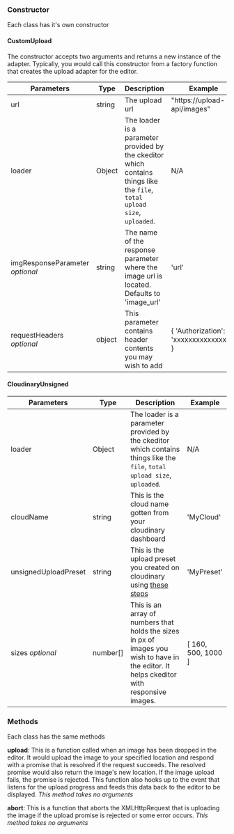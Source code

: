 ### Constructor

Each class has it's own constructor

#### CustomUpload

The constructor accepts two arguments and returns a new instance of the adapter. Typically, you would call this constructor from a factory function that creates the upload adapter for the editor.

| Parameters | Type   | Description | Example |
|------------|--------|-------------|---------|
| url        | string | The upload url | "https://upload-api/images" |
| loader     | Object    | The loader is a parameter provided by the ckeditor which contains things like the `file`, `total upload size`, `uploaded`. | N/A |
| imgResponseParameter _optional_ | string | The name of the response parameter where the image url is located. Defaults to 'image_url' | 'url' |
| requestHeaders _optional_ | object | This parameter contains header contents you may wish to add | { 'Authorization': 'xxxxxxxxxxxxxxxx' }

#### CloudinaryUnsigned

| Parameters | Type   | Description | Example |
|------------|--------|-------------|---------|
| loader     | Object    | The loader is a parameter provided by the ckeditor which contains things like the `file`, `total upload size`, `uploaded`. | N/A |
| cloudName  | string | This is the cloud name gotten from your cloudinary dashboard | 'MyCloud' |
| unsignedUploadPreset | string | This is the upload preset you created on cloudinary using [these steps](https://support.cloudinary.com/hc/en-us/articles/360004967272-Upload-Preset-Configuration) | 'MyPreset' |
| sizes _optional_    | number[] | This is an array of numbers that holds the sizes in px of images you wish to have in the editor. It helps ckeditor with responsive images. | [ 160, 500, 1000 ] |


### Methods

Each class has the same methods

**upload**: This is a function called when an image has been dropped in the editor. It would upload the image to your specified location and respond with a promise that is resolved if the request succeeds. The resolved promise would also return the image's new location. If the image upload fails, the promise is rejected. This function also hooks up to the event that listens for the upload progress and feeds this data back to the editor to be displayed.
_This method takes no arguments_

**abort**: This is a function that aborts the XMLHttpRequest that is uploading the image if the upload promise is rejected or some error occurs.
_This method takes no arguments_
